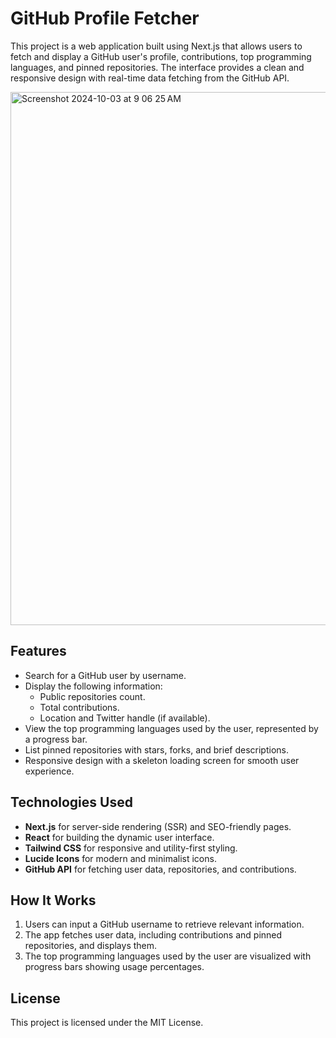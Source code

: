 # GitHub Profile Fetcher

This project is a web application built using Next.js that allows users to fetch and display a GitHub user's profile, contributions, top programming languages, and pinned repositories. The interface provides a clean and responsive design with real-time data fetching from the GitHub API.

<img width="853" alt="Screenshot 2024-10-03 at 9 06 25 AM" src="https://github.com/user-attachments/assets/dd1fd321-f881-4c53-88b2-6c6cb4f2d32c">


## Features

- Search for a GitHub user by username.
- Display the following information:
  - Public repositories count.
  - Total contributions.
  - Location and Twitter handle (if available).
- View the top programming languages used by the user, represented by a progress bar.
- List pinned repositories with stars, forks, and brief descriptions.
- Responsive design with a skeleton loading screen for smooth user experience.

## Technologies Used

- **Next.js** for server-side rendering (SSR) and SEO-friendly pages.
- **React** for building the dynamic user interface.
- **Tailwind CSS** for responsive and utility-first styling.
- **Lucide Icons** for modern and minimalist icons.
- **GitHub API** for fetching user data, repositories, and contributions.

## How It Works

1. Users can input a GitHub username to retrieve relevant information.
2. The app fetches user data, including contributions and pinned repositories, and displays them.
3. The top programming languages used by the user are visualized with progress bars showing usage percentages.

## License

This project is licensed under the MIT License.
